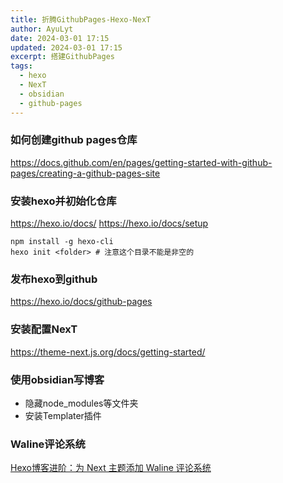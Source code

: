 ```yaml
---
title: 折腾GithubPages-Hexo-NexT
author: AyuLyt
date: 2024-03-01 17:15
updated: 2024-03-01 17:15
excerpt: 搭建GithubPages
tags:
  - hexo
  - NexT
  - obsidian
  - github-pages
---
```

### 如何创建github pages仓库

https://docs.github.com/en/pages/getting-started-with-github-pages/creating-a-github-pages-site

### 安装hexo并初始化仓库

https://hexo.io/docs/
https://hexo.io/docs/setup

```
npm install -g hexo-cli
hexo init <folder> # 注意这个目录不能是非空的
```


### 发布hexo到github

https://hexo.io/docs/github-pages


### 安装配置NexT

https://theme-next.js.org/docs/getting-started/


### 使用obsidian写博客

- 隐藏node_modules等文件夹
- 安装Templater插件

### Waline评论系统

[Hexo博客进阶：为 Next 主题添加 Waline 评论系统](https://qianfanguojin.top/2022/01/20/Hexo%E5%8D%9A%E5%AE%A2%E8%BF%9B%E9%98%B6%EF%BC%9A%E4%B8%BA-Next-%E4%B8%BB%E9%A2%98%E6%B7%BB%E5%8A%A0-Waline-%E8%AF%84%E8%AE%BA%E7%B3%BB%E7%BB%9F/)

